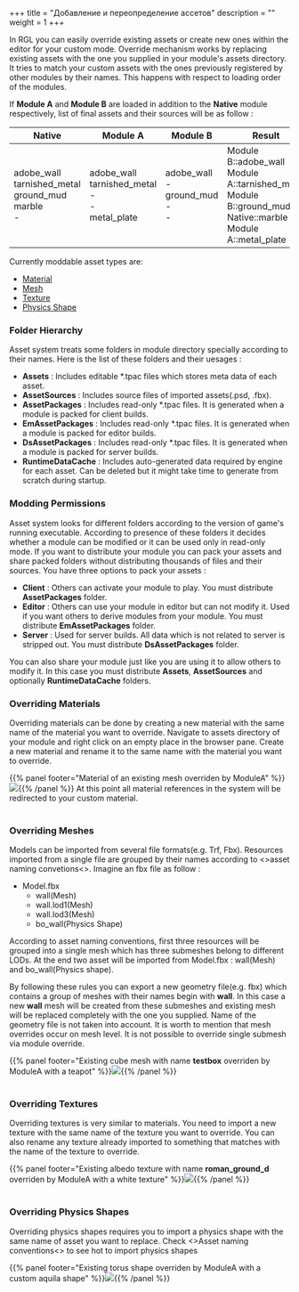 +++
title = "Добавление и переопределение ассетов"
description = ""
weight = 1
+++

In RGL you can easily override existing assets or create new ones within the editor for your custom mode. Override mechanism works by replacing existing assets with the one you supplied in your module's assets directory. It tries to match your custom assets with the ones previously registered by other modules by their names. This happens with respect to loading order of the modules.

If **Module A** and **Module B** are loaded in addition to the **Native** module respectively, list of final assets and their sources will be as follow :

<table style="vertical-align: bottom">
<thead>
    <tr>
        <th>Native</td>
        <th>Module A</td>
        <th>Module B</td>
        <th>Result</td>
    </tr>
</thead>
<tbody>
    <tr>
        <td>adobe_wall<br>tarnished_metal<br>ground_mud<br>marble<br>-<br></td>
        <td>adobe_wall<br>tarnished_metal<br>-<br>-<br>metal_plate</td>
        <td>adobe_wall<br>-<br>ground_mud<br>-<br>-<br></td>
        <td>Module B::adobe_wall<br>Module A::tarnished_metal<br>Module B::ground_mud<br>Native::marble<br>Module A::metal_plate<br></td>
    </tr>
</tbody>
</table>

Currently moddable asset types are:

- [Material](#overriding-materials)
- [Mesh](#overriding-meshes)
- [Texture](#overriding-textures)
- [Physics Shape](#overriding-physics-shapes)

### Folder Hierarchy

Asset system treats some folders in module directory specially according to their names. Here is the list of these folders and their uesages : 

- **Assets** : Includes editable *.tpac files which stores meta data of each asset.
- **AssetSources** : Includes source files of imported assets(.psd, .fbx).
- **AssetPackages** : Includes read-only *.tpac files. It is generated when a module is packed for client builds. 
- **EmAssetPackages** : Includes read-only *.tpac files. It is generated when a module is packed for editor builds. 
- **DsAssetPackages** : Includes read-only *.tpac files. It is generated when a module is packed for server builds.
- **RuntimeDataCache** : Includes auto-generated data required by engine for each asset. Can be deleted but it might take time to generate from scratch during startup.

### Modding Permissions

Asset system looks for different folders according to the version of game's running executable. According to presence of these folders it decides whether a module can be modified or it can be used only in read-only mode. If you want to distribute your module you can pack your assets and share packed folders without distributing thousands of files and their sources. You have three options to pack your assets : 

- **Client** : Others can activate your module to play. You must distribute **AssetPackages** folder.
- **Editor** : Others can use your module in editor but can not modify it. Used if you want others to derive modules from your module. You must distribute **EmAssetPackages** folder.
- **Server** : Used for server builds. All data which is not related to server is stripped out. You must distribute **DsAssetPackages** folder.

You can also share your module just like you are using it to allow others to modify it. In this case you must distribute **Assets**, **AssetSources** and optionally **RuntimeDataCache** folders.

### Overriding Materials
Overriding materials can be done by creating a new material with the same name of the material you want to override.
Navigate to assets directory of your module and right click on an empty place in the browser pane. Create a new material and rename it to the same name with the material you want to override.

{{% panel footer="Material of an existing mesh overriden by ModuleA" %}}![](/img/modding/assets/material_override.png){{% /panel %}}
At this point all material references in the system will be redirected to your custom material.
<br><br>
### Overriding Meshes
Models can be imported from several file formats(e.g. Trf, Fbx). Resources imported from a single file are grouped by their names according to <>asset naming convetions<>. Imagine an fbx file as follow :

- Model.fbx
    - wall(Mesh)
    - wall.lod1(Mesh)
    - wall.lod3(Mesh)
    - bo_wall(Physics Shape)

According to asset naming conventions, first three resources will be grouped into a single mesh which has three submeshes belong to different LODs. At the end two asset will be imported from Model.fbx : wall(Mesh) and bo_wall(Physics shape). 

By following these rules you can export a new geometry file(e.g. fbx) which contains a group of meshes with their names begin with **wall**. In this case a new **wall** mesh will be created from these submeshes and existing mesh will be replaced completely with the one you supplied. Name of the geometry file is not taken into account. It is worth to mention that mesh overrides occur on mesh level. It is not possible to override single submesh via module override.

{{% panel footer="Existing cube mesh with name **testbox** overriden by ModuleA with a teapot" %}}![](/img/modding/assets/metamesh_override.png){{% /panel %}}
<br><br>
### Overriding Textures
Overriding textures is very similar to materials. You need to import a new texture with the same name of the texture you want to override. You can also rename any texture already imported to something that matches with the name of the texture to override.

{{% panel footer="Existing albedo texture with name **roman_ground_d** overriden by ModuleA with a white texture" %}}![](/img/modding/assets/texture_override.png){{% /panel %}}
<br><br>
### Overriding Physics Shapes
Overriding physics shapes requires you to import a physics shape with the same name of asset you want to replace. Check <>Asset naming conventions<> to see hot to import physics shapes

{{% panel footer="Existing torus shape overriden by ModuleA with a custom aquila shape" %}}![](/img/modding/assets/physics_shape_override.png){{% /panel %}}